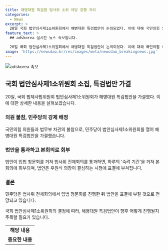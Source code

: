 ```yaml
---
title: 해병대원 특검법 법사위 소위 야당 강행 처리
categories:
  - News
excerpt: >
  20일 국회 법안심사제1소위원회에서 해병대원 특검법안이 논의되었다. 이에 대해 국민의힘 의원과 법무부 차관이 불참했다. 야당의 반발에도 불구하고 더불어민주당이 법안을 가결하며, 법안은 입법 청문회를 거친 뒤 본회의에 회부될 것으로 예상된다. 이에 대한 논의는 21일 법사위 전체회의에서 이어질 예정이다.
feature_text: >
  ## adskorea 실시간 뉴스 속보입니다.

  20일 국회 법안심사제1소위원회에서 해병대원 특검법안이 논의되었다. 이에 대해 국민의힘 의원과 법무부 차관이 불참했다. 야당의 반발에도 불구하고 더불어민주당이 법안을 가결하며, 법안은 입법 청문회를 거친 뒤 본회의에 회부될 것으로 예상된다. 이에 대한 논의는 21일 법사위 전체회의에서 이어질 예정이다.
image: 'https://newsdao.kr/res/images/meta/newsdao_breakingnews.jpg'
---
```


<p><img src="https://newsdao.kr/res/images/meta/newsdao_breakingnews.jpg" alt="adskorea 속보" /></p>

<h2 data-ke-size="size26">국회 법안심사제1소위원회 소집, 특검법안 가결</h2>

<p data-ke-size="size16">20일, 국회 법제사법위원회 법안심사제1소위원회가 해병대원 특검법안을 가결했다. 이에 대한 상세한 내용을 살펴보겠습니다.</p>

<h3>의원 불참, 민주당의 강제 배정</h3>

<p>국민의힘 의원들과 법무부 차관의 불참으로, 민주당이 법안심사제1소위원회를 열어 해병대원 특검법안을 가결했습니다.</p>

<h3>법안을 통과하고 본회의로 회부</h3>

<p>법안이 입법 청문회를 거쳐 법사위 전체회의를 통과하면, 하루의 '숙려 기간'을 거쳐 본회의에 회부되며, 법안은 우원식 의장이 결심하는 시점에 표결에 부쳐집니다.</p>

<h3>결론</h3>

<p>민주당은 법사위 전체회의에서 입법 청문회를 진행한 뒤 법안을 표결에 부칠 것으로 전망되고 있습니다. </p>

<p data-ke-size="size16">국회 법안심사제1소위원회의 결정에 따라, 해병대원 특검법안이 향후 어떻게 진행될지 주목할 필요가 있습니다.</p>

<table>
    <tr>
        <td style="text-align: center; height: 17px;"><b>해당 내용</b></td>
    </tr>
    <tr>
        <td style="text-align: center; height: 17px;"><b>중요한 내용</b></td>
    </tr>
</table>

